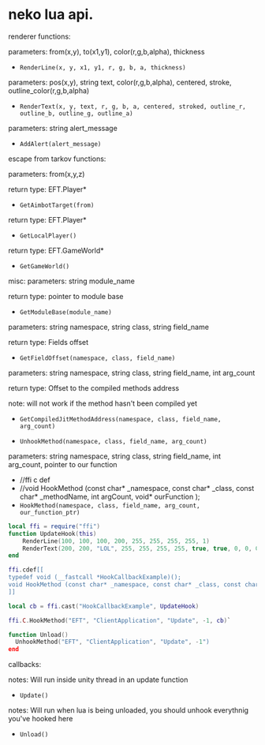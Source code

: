 # neko lua api.
renderer functions:

parameters: from(x,y), to(x1,y1), color(r,g,b,alpha), thickness
- `RenderLine(x, y, x1, y1, r, g, b, a, thickness)`

parameters: pos(x,y), string text, color(r,g,b,alpha), centered, stroke, outline_color(r,g,b,alpha)
- `RenderText(x, y, text, r, g, b, a, centered, stroked, outline_r, outline_b, outline_g, outline_a)`

parameters: string alert_message
- `AddAlert(alert_message)`

escape from tarkov functions:

parameters: from(x,y,z)

return type: EFT.Player*
- `GetAimbotTarget(from)`

return type: EFT.Player*
- `GetLocalPlayer()`

return type: EFT.GameWorld*
- `GetGameWorld()`

misc:
parameters: string module_name

return type: pointer to module base
- `GetModuleBase(module_name)`

parameters: string namespace, string class, string field_name

return type: Fields offset
- `GetFieldOffset(namespace, class, field_name)`

parameters: string namespace, string class, string field_name, int arg_count

return type: Offset to the compiled methods address

note: will not work if the method hasn't been compiled yet
- `GetCompiledJitMethodAddress(namespace, class, field_name, arg_count)`

- `UnhookMethod(namespace, class, field_name, arg_count)`

parameters: string namespace, string class, string field_name, int arg_count, pointer to our function
- //ffi c def
- //void HookMethod (const char* _namespace, const char* _class, const char* _methodName, int argCount, void* ourFunction );
- `HookMethod(namespace, class, field_name, arg_count, our_function_ptr)`

```lua
local ffi = require("ffi")
function UpdateHook(this)    
    RenderLine(100, 100, 100, 200, 255, 255, 255, 255, 1)
    RenderText(200, 200, "LOL", 255, 255, 255, 255, true, true, 0, 0, 0, 255)
end

ffi.cdef[[
typedef void (__fastcall *HookCallbackExample)();
void HookMethod (const char* _namespace, const char* _class, const char* _methodName, int argCount, void* ourFunction );
]]

local cb = ffi.cast("HookCallbackExample", UpdateHook)

ffi.C.HookMethod("EFT", "ClientApplication", "Update", -1, cb)`

function Unload()
  UnhookMethod("EFT", "ClientApplication", "Update", -1")
end
```

callbacks:

notes: Will run inside unity thread in an update function
- `Update()`

notes: Will run when lua is being unloaded, you should unhook everythnig you've hooked here
- `Unload()`
